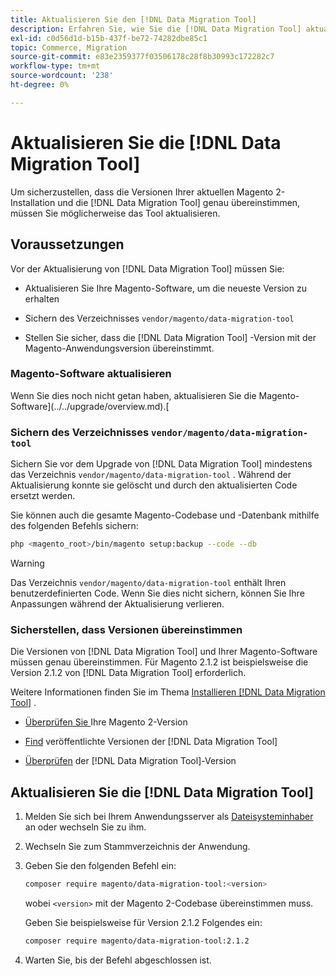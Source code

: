 ```yaml
---
title: Aktualisieren Sie den [!DNL Data Migration Tool]
description: Erfahren Sie, wie Sie die [!DNL Data Migration Tool] aktualisieren, um Daten zwischen Magento 1 und Magento 2 zu übertragen.
exl-id: c0d56d1d-b15b-437f-be72-74282dbe85c1
topic: Commerce, Migration
source-git-commit: e83e2359377f03506178c28f8b30993c172282c7
workflow-type: tm+mt
source-wordcount: '238'
ht-degree: 0%

---
```


# Aktualisieren Sie die [!DNL Data Migration Tool]

Um sicherzustellen, dass die Versionen Ihrer aktuellen Magento 2-Installation und die [!DNL Data Migration Tool] genau übereinstimmen, müssen Sie möglicherweise das Tool aktualisieren.

## Voraussetzungen

Vor der Aktualisierung von [!DNL Data Migration Tool] müssen Sie:

* Aktualisieren Sie Ihre Magento-Software, um die neueste Version zu erhalten

* Sichern des Verzeichnisses `vendor/magento/data-migration-tool`

* Stellen Sie sicher, dass die [!DNL Data Migration Tool] -Version mit der Magento-Anwendungsversion übereinstimmt.

### Magento-Software aktualisieren

Wenn Sie dies noch nicht getan haben, aktualisieren Sie die Magento-Software](../../upgrade/overview.md).[

### Sichern des Verzeichnisses `vendor/magento/data-migration-tool`

Sichern Sie vor dem Upgrade von [!DNL Data Migration Tool] mindestens das Verzeichnis `vendor/magento/data-migration-tool` . Während der Aktualisierung konnte sie gelöscht und durch den aktualisierten Code ersetzt werden.

Sie können auch die gesamte Magento-Codebase und -Datenbank mithilfe des folgenden Befehls sichern:

```bash
php <magento_root>/bin/magento setup:backup --code --db
```

>[!WARNING]
>
>Das Verzeichnis `vendor/magento/data-migration-tool` enthält Ihren benutzerdefinierten Code. Wenn Sie dies nicht sichern, können Sie Ihre Anpassungen während der Aktualisierung verlieren.


### Sicherstellen, dass Versionen übereinstimmen

Die Versionen von [!DNL Data Migration Tool] und Ihrer Magento-Software müssen genau übereinstimmen. Für Magento 2.1.2 ist beispielsweise die Version 2.1.2 von [!DNL Data Migration Tool] erforderlich.

Weitere Informationen finden Sie im Thema [Installieren [!DNL Data Migration Tool]](install.md) .

* [Überprüfen Sie ](install.md#check-your-version) Ihre Magento 2-Version

* [Find](install.md#find-released-versions-of-data-migration-tool) veröffentlichte Versionen der [!DNL Data Migration Tool]

* [Überprüfen](install.md#check-version-of-installed-data-migration-tool) der [!DNL Data Migration Tool]-Version

## Aktualisieren Sie die [!DNL Data Migration Tool]

1. Melden Sie sich bei Ihrem Anwendungsserver als [Dateisysteminhaber](../../installation/prerequisites/file-system/overview.md) an oder wechseln Sie zu ihm.
1. Wechseln Sie zum Stammverzeichnis der Anwendung.
1. Geben Sie den folgenden Befehl ein:

   ```bash
   composer require magento/data-migration-tool:<version>
   ```

   wobei `<version>` mit der Magento 2-Codebase übereinstimmen muss.

   Geben Sie beispielsweise für Version 2.1.2 Folgendes ein:

   ```bash
   composer require magento/data-migration-tool:2.1.2
   ```

1. Warten Sie, bis der Befehl abgeschlossen ist.
